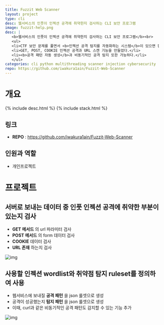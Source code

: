 ```yaml
---
title: Fuzzit Web Scanner
layout: project
type: cli
desc: 웹서비스의 인풋이 인젝션 공격에 취약한지 검사하는 CLI 보안 프로그램
image: fuzzit-help.png
desc: |
   <b>웹서비스의 인풋이 인젝션 공격에 취약한지 검사하는 CLI 보안 프로그램</b><br>
   <ul>
   <li>CTF 보안 문제를 풀면서 <b>인젝션 공격 탐지를 자동화하는 시스템</b>이 있으면 편리할 것 같아서 제작했다.</li>
   <li>GET, POST, COOKIE 인젝션 공격과 URL 스캔 기능을 만들었다.</li>
   <li><b>공격 패턴 자동 생성</b>과 비동기적인 공격 탐지 또한 가능하다.</li>
   </ul>
categories: cli python multithreading scanner injection cybersecurity 
repo: https://github.com/iwakura1ain/Fuzzit-Web-Scanner
---
```



# 개요

{% include desc.html %}
{% include stack.html %}


## 링크

-   **REPO** : <a href="<https://github.com/iwakura1ain/Fuzzit-Web-Scanner>"><https://github.com/iwakura1ain/Fuzzit-Web-Scanner></a>


## 인원과 역할

-   개인프로젝트


# 프로젝트


## 서버로 보내는 데이터 중 인풋 인젝션 공격에 취약한 부분이 있는지 검사

-   **GET 메서드** 의 url 파라미터 검사
-   **POST 메서드** 의 form 데이터 검사
-   **COOKIE** 데이터 검사
-   **URL 존재** 하는지 검사

![img](./fuzzit-help.png)


## 사용할 인젝션 wordlist와 취약점 탐지 ruleset를 정의하여 사용

-   웹서비스에 보내질 **공격 패턴** 을 json 룰셋으로 생성
-   공격이 성공했는지 **탐지 패턴** 을 json 룰셋으로 생성
-   이때, curl과 같은 비동기적인 공격 패턴도 감지할 수 있는 기능 추가

![img](./fuzzit-ruleset.png)
